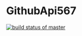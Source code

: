 # GithubApi567
[![build status of master](https://travis-ci.org/ZhiangHu/GitHubApi567.svg?branch=master)](https://travis-ci.org/ZhiangHu/GitHubApi567)
